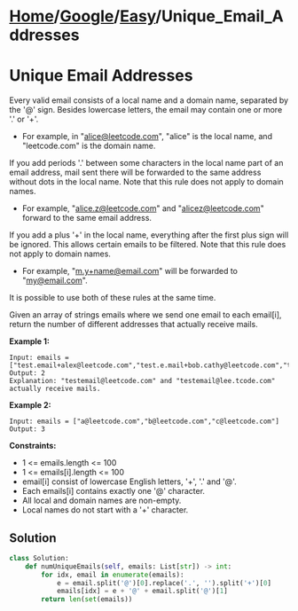 # [Home](./../..)/[Google](./..)/[Easy](./)/Unique_Email_Addresses
<h1>Unique Email Addresses</h1>

<p>
Every valid email consists of a local name and a domain name, separated by the '@' sign. Besides lowercase letters, the email may contain one or more '.' or '+'.
</p>

* For example, in "alice@leetcode.com", "alice" is the local name, and "leetcode.com" is the domain name.

<p>
If you add periods '.' between some characters in the local name part of an email address, mail sent there will be forwarded to the same address without dots in the local name. Note that this rule does not apply to domain names.
</p>

* For example, "alice.z@leetcode.com" and "alicez@leetcode.com" forward to the same email address.

<p>
If you add a plus '+' in the local name, everything after the first plus sign will be ignored. This allows certain emails to be filtered. Note that this rule does not apply to domain names.
</p>

* For example, "m.y+name@email.com" will be forwarded to "my@email.com".

<p>
It is possible to use both of these rules at the same time.

Given an array of strings emails where we send one email to each email[i], return the number of different addresses that actually receive mails.
</p>

<b>Example 1:</b>

    Input: emails = ["test.email+alex@leetcode.com","test.e.mail+bob.cathy@leetcode.com","testemail+david@lee.tcode.com"]
    Output: 2
    Explanation: "testemail@leetcode.com" and "testemail@lee.tcode.com" actually receive mails.
    
<b>Example 2:</b>

    Input: emails = ["a@leetcode.com","b@leetcode.com","c@leetcode.com"]
    Output: 3

<b>Constraints:</b>

- 1 <= emails.length <= 100
- 1 <= emails[i].length <= 100
- email[i] consist of lowercase English letters, '+', '.' and '@'.
- Each emails[i] contains exactly one '@' character.
- All local and domain names are non-empty.
- Local names do not start with a '+' character.

<h2>Solution</h2>

```python
class Solution:
    def numUniqueEmails(self, emails: List[str]) -> int:
        for idx, email in enumerate(emails):
            e = email.split('@')[0].replace('.', '').split('+')[0]
            emails[idx] = e + '@' + email.split('@')[1]
        return len(set(emails))
```
